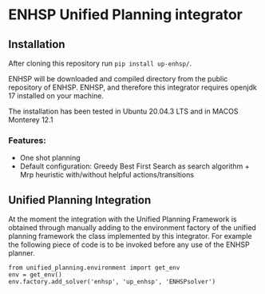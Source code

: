 # ENHSP Unified Planning integrator 

## Installation
After cloning this repository run ```pip install up-enhsp/```. 

ENHSP will be downloaded and compiled directory from the public repository of ENHSP.
ENHSP, and therefore this integrator requires openjdk 17 installed on your machine.

The installation has been tested in Ubuntu 20.04.3 LTS and in MACOS Monterey 12.1

### Features:
- One shot planning
- Default configuration: Greedy Best First Search as search algorithm + Mrp heuristic with/without helpful actions/transitions


## Unified Planning Integration
At the moment the integration with the Unified Planning Framework is obtained through manually adding to the environment factory of the unified planning framework the class implemented by this integrator. 
For example the following piece of code is to be invoked before any use of the ENHSP planner.

```
from unified_planning.environment import get_env
env = get_env()
env.factory.add_solver('enhsp', 'up_enhsp', 'ENHSPsolver')
```

